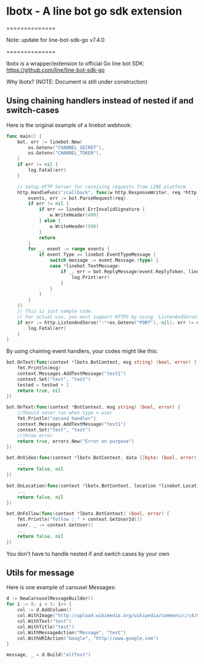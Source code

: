 # lbotx - A line bot go sdk extension
==============

Note: update for line-bot-sdk-go v7.4.0

==============

lbotx is a wrapper/extension to official Go line bot SDK: https://github.com/line/line-bot-sdk-go

Why lbotx? (NOTE: Document is still under construction)

## Using chaining handlers instead of nested if and switch-cases

Here is the original example of a linebot webhook:

```go 
func main() {
	bot, err := linebot.New(
		os.Getenv("CHANNEL_SECRET"),
		os.Getenv("CHANNEL_TOKEN"),
	)
	if err != nil {
		log.Fatal(err)
	}

	// Setup HTTP Server for receiving requests from LINE platform
	http.HandleFunc("/callback", func(w http.ResponseWriter, req *http.Request) {
		events, err := bot.ParseRequest(req)
		if err != nil {
			if err == linebot.ErrInvalidSignature {
				w.WriteHeader(400)
			} else {
				w.WriteHeader(500)
			}
			return
		}
		for _, event := range events {
			if event.Type == linebot.EventTypeMessage {
				switch message := event.Message.(type) {
				case *linebot.TextMessage:
					if _, err = bot.ReplyMessage(event.ReplyToken, linebot.NewTextMessage(message.Text)).Do(); err != nil {
						log.Print(err)
					}
				}
			}
		}
	})
	// This is just sample code.
	// For actual use, you must support HTTPS by using `ListenAndServeTLS`, a reverse proxy or something else.
	if err := http.ListenAndServe(":"+os.Getenv("PORT"), nil); err != nil {
		log.Fatal(err)
	}
}
```

By using chaining event handlers, your codes might like this:

```go
bot.OnText(func(context *lbotx.BotContext, msg string) (bool, error) {
	fmt.Println(msg)
	context.Messages.AddTextMessage("test1")
	context.Set("test", "test")
	tested = tested + 1
	return true, nil
})

bot.OnText(func(context *BotContext, msg string) (bool, error) {
	//Should never run when type = user
	fmt.Println("second handler")
	context.Messages.AddTextMessage("test1")
	context.Set("test", "test")
	//throw error
	return true, errors.New("Error on purpose")
})

bot.OnVideo(func(context *lbotx.BotContext, data []byte) (bool, error) {
	...
	return false, nil
})

bot.OnLocation(func(context *lbotx.BotContext, location *linebot.LocationMessage) (bool, error) {
	...
	return false, nil
})

bot.OnFollow(func(context *lbotx.BotContext) (bool, error) {
	fmt.Println("follow : " + context.GetUserId())
	user, _ := context.GetUser()
	...
	return false, nil
})
```

You don't have to handle nested if and switch cases by your own

## Utils for message

Here is one example of carousel Messages:

```go
d := NewCarouselMessageBuilder()
for i := 0; i < 5; i++ {
	col := d.AddColumn()
	col.WithImage("http://upload.wikimedia.org/wikipedia/commons/c/c4/Leaky_bucket_analogy.JPG")
	col.WithText("test")
	col.WithTitle("test")
	col.WithMessageAction("Message", "test")
	col.WithURIAction("Google", "http://www.google.com")
}

message, _ = d.Build("altText")
```
